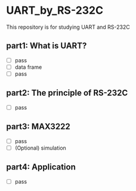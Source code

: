 # UART_by_RS-232C
This repository is for studying UART and RS-232C

## part1: What is UART?
- [ ] pass
- [ ] data frame
- [ ] pass

## part2: The principle of RS-232C
- [ ] pass

## part3: MAX3222
- [ ] pass
- [ ] \(Optional) simulation

## part4: Application
- [ ] pass